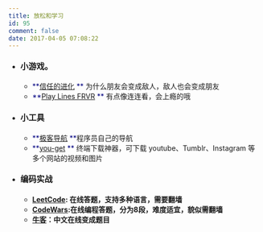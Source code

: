 ```yaml
---
title: 放松和学习
id: 95
comment: false
date: 2017-04-05 07:08:22
---
```


* #### <span style="font-size: 12pt;">小游戏。</span>

    *   <span style="color: #000080;">**[信任的进化](https://www.sekai.co/trust/) **</span> 为什么朋友会变成敌人，敌人也会变成朋友
    *  <span style="color: #000080;">**[Play Lines FRVR](https://lines.frvr.com/) **</span>  有点像连连看，会上瘾的哦
* #### <span style="font-size: 12pt;">小工具</span>

    *   <span style="color: #000080;">**[极客导航](http://www.jikedaohang.com/) **</span>程序员自己的导航
    *  <span style="color: #000080;">**[you-get](https://you-get.org/#supported-sites) **</span>  终端下载神器，可下载 youtube、Tumblr、Instagram 等多个网站的视频和图片    

* #### <span style="font-size: 12pt;">编码实战</span>

    *   **[LeetCode](https://leetcode.com/): 在线答题，支持多种语言，需要翻墙**
    *   **[CodeWars](https://www.codewars.com/):在线编程答题，分为8段，难度适宜，貌似需翻墙**
    *   **[牛客](https://www.nowcoder.com/)：中文在线变成题目**